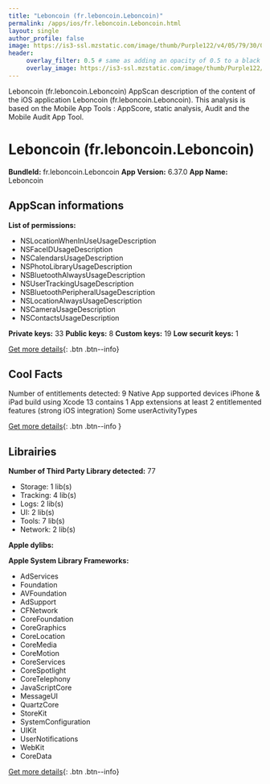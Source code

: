 ```yaml
---
title: "Leboncoin (fr.leboncoin.Leboncoin)"
permalink: /apps/ios/fr.leboncoin.Leboncoin.html
layout: single
author_profile: false
image: https://is3-ssl.mzstatic.com/image/thumb/Purple122/v4/05/79/30/05793028-1405-8a9a-748a-8c56d3c4fe78/AppIcon-1x_U007emarketing-0-7-0-85-220.png/512x512bb.jpg
header: 
     overlay_filter: 0.5 # same as adding an opacity of 0.5 to a black background
     overlay_image: https://is3-ssl.mzstatic.com/image/thumb/Purple122/v4/05/79/30/05793028-1405-8a9a-748a-8c56d3c4fe78/AppIcon-1x_U007emarketing-0-7-0-85-220.png/512x512bb.jpg
---
```

Leboncoin (fr.leboncoin.Leboncoin) AppScan description of the content of the iOS application Leboncoin (fr.leboncoin.Leboncoin). This analysis is based on the Mobile App Tools : AppScore, static analysis, Audit and the Mobile Audit App Tool.

# Leboncoin (fr.leboncoin.Leboncoin)

**BundleId:** fr.leboncoin.Leboncoin
**App Version:** 6.37.0
**App Name:** Leboncoin


## AppScan informations 

**List of permissions:** 
- NSLocationWhenInUseUsageDescription
- NSFaceIDUsageDescription
- NSCalendarsUsageDescription
- NSPhotoLibraryUsageDescription
- NSBluetoothAlwaysUsageDescription
- NSUserTrackingUsageDescription
- NSBluetoothPeripheralUsageDescription
- NSLocationAlwaysUsageDescription
- NSCameraUsageDescription
- NSContactsUsageDescription
  
  
**Private keys:** 33
**Public keys:** 8
**Custom keys:** 19
**Low securit keys:** 1
  
[Get more details](/pricing.html){: .btn .btn--info}

## Cool Facts

Number of entitlements detected: 9
Native App
supported devices iPhone & iPad
build using Xcode 13
contains 1 App extensions
at least 2 entitlemented features (strong iOS integration)
Some userActivityTypes
  
[Get more details](/pricing.html){: .btn .btn--info }

## Librairies 
**Number of Third Party Library detected:** 77
- Storage: 1 lib(s)
- Tracking: 4 lib(s)
- Logs: 2 lib(s)
- UI: 2 lib(s)
- Tools: 7 lib(s)
- Network: 2 lib(s)


**Apple dylibs:**


**Apple System Library Frameworks:**
- AdServices
- Foundation
- AVFoundation
- AdSupport
- CFNetwork
- CoreFoundation
- CoreGraphics
- CoreLocation
- CoreMedia
- CoreMotion
- CoreServices
- CoreSpotlight
- CoreTelephony
- JavaScriptCore
- MessageUI
- QuartzCore
- StoreKit
- SystemConfiguration
- UIKit
- UserNotifications
- WebKit
- CoreData


  
[Get more details](/pricing.html){: .btn .btn--info}

